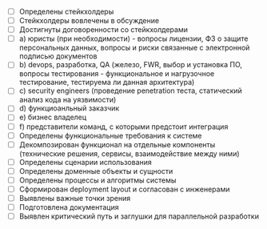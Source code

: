 - [ ] Определены стейкхолдеры
- [ ] Стейкхолдеры вовлечены в обсуждение
- [ ] Достигнуты договоренности со стейкхолдерами
- [ ] a) юристы (при необходимости) - вопросы лицензии, ФЗ о защите персональных данных, вопросы и риски связанные с электронной подписью документов
- [ ] b) devops, разработка, QA (железо, FWR, выбор и установка ПО, вопросы тестирования - функциональное и нагрузочное тестирование, тестируема ли данная архитектура)
- [ ] c) security engineers (проведение penetration теста, статический анализ кода на уязвимости)
- [ ] d) функциоанльный заказчик
- [ ] e) бизнес владелец
- [ ] f) представители команд, с которыми предстоит интеграция
- [ ] Определены функциональные требования к системе
- [ ] Декомпозирован функционал на отдельные компоненты (технические решения, сервисы, взаимодействие между ними)
- [ ] Определены сценарии использования
- [ ] Определены доменные объекты и сущности
- [ ] Определены процессы и алгоритмы системы
- [ ] Сформирован deployment layout и согласован с инженерами
- [ ] Выявлены важные точки зрения
- [ ] Подготовлена документация 
- [ ] Выявлен критический путь и заглушки для параллельной разработки
